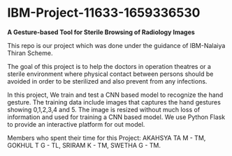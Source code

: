 # IBM-Project-11633-1659336530
**A Gesture-based Tool for Sterile Browsing of Radiology Images**

This repo is our project which was done under the guidance of IBM-Nalaiya Thiran Scheme.

The goal of this project is to help the doctors in operation theatres or a sterile environment where physical contact between persons should be avoided in order to be sterilized and also prevent from any infections.

In this project, We train and test a CNN based model to recognize the hand gesture. The training data include images that captures the hand gestures showing 0,1,2,3,4 and 5. The image is resized without much loss of information and used for training a CNN based model. We use Python Flask to provide an interactive platform for out model.

Members who spent their time for this Project: AKAHSYA TA M - TM, GOKHUL T G - TL, SRIRAM K - TM, SWETHA G - TM.
